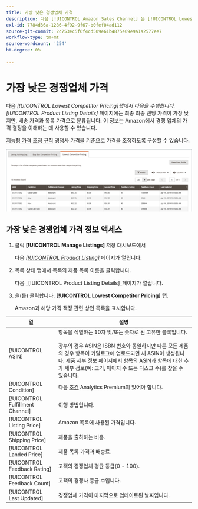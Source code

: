 ```yaml
---
title: 가장 낮은 경쟁업체 가격
description: 다음 [!UICONTROL Amazon Sales Channel] 은 [!UICONTROL Lowest Competitor Pricing] Amazon에서 경쟁업체의 가격 결정을 이해하는 데 도움이 되는 탭입니다.
exl-id: 7784d36a-1286-4f92-9f67-b0fef04ad112
source-git-commit: 2c753ec5f6f4cd509e61b4875e09e9a1a2577ee7
workflow-type: tm+mt
source-wordcount: '254'
ht-degree: 0%

---
```


# 가장 낮은 경쟁업체 가격

다음 _[!UICONTROL Lowest Competitor Pricing]_탭에서 다음을 수행합니다._[!UICONTROL Product Listing Details]_ 페이지에는 최종 최종 랜딩 가격이 가장 낮지만, 배송 가격과 목록 가격으로 분류됩니다. 이 정보는 Amazon에서 경쟁 업체의 가격 결정을 이해하는 데 사용할 수 있습니다.

[지능형 가격 조정 규칙](./intelligent-repricing-rules.md) 경쟁사 가격을 기준으로 가격을 조정하도록 구성할 수 있습니다.

![가장 낮은 경쟁업체 가격](assets/amazon-listing-details-lowest-comp.png)

## 가장 낮은 경쟁업체 가격 정보 액세스

1. 클릭 **[!UICONTROL Manage Listings]** 저장 대시보드에서

   다음 [_[!UICONTROL Product Listing]_](./managing-product-listings.md) 페이지가 열립니다.

1. 목록 상태 탭에서 목록의 제품 목록 이름을 클릭합니다.

   다음 _[!UICONTROL Product Listing Details]_페이지가 열립니다.

1. 을(를) 클릭합니다. **[!UICONTROL Lowest Competitor Pricing]** 탭.

   Amazon과 해당 가격 책정 관련 상인 목록을 표시합니다.

| 열 | 설명 |
|---|---|
| [!UICONTROL ASIN] | 항목을 식별하는 10자 및/또는 숫자로 된 고유한 블록입니다.<br><br>장부의 경우 ASIN은 ISBN 번호와 동일하지만 다른 모든 제품의 경우 항목이 카탈로그에 업로드되면 새 ASIN이 생성됩니다. 제품 세부 정보 페이지에서 항목의 ASIN과 항목에 대한 추가 세부 정보(예: 크기, 페이지 수 또는 디스크 수)를 찾을 수 있습니다. |
| [!UICONTROL Condition] | 다음 [조건](./product-listing-condition.md) Analytics Premium이 있어야 합니다. |
| [!UICONTROL Fulfillment Channel] | 이행 방법입니다. |
| [!UICONTROL Listing Price] | Amazon 목록에 사용된 가격입니다. |
| [!UICONTROL Shipping Price] | 제품을 출하하는 비용. |
| [!UICONTROL Landed Price] | 제품 목록 가격과 배송료. |
| [!UICONTROL Feedback Rating] | 고객의 경쟁업체 평균 등급(0 - 100). |
| [!UICONTROL Feedback Count] | 고객의 경쟁사 등급 수입니다. |
| [!UICONTROL Last Updated] | 경쟁업체 가격이 마지막으로 업데이트된 날짜입니다. |
